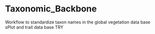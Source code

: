 # Taxonomic_Backbone
Workflow to standardize taxon names in the global vegetation data base sPlot and trait data base TRY
